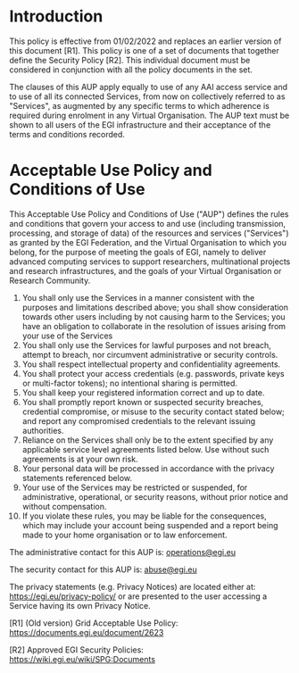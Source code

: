 # Introduction 

This policy is effective from 01/02/2022 and replaces an earlier version
of this document [R1]. This policy is one of a set of documents that
together define the Security Policy [R2]. This individual document must be
considered in conjunction with all the policy documents in the set.

The clauses of this AUP apply equally to use of any AAI access service and
to use of all its connected Services, from now on collectively referred to
as "Services", as augmented by any specific terms to which adherence is
required during enrolment in any Virtual Organisation. The AUP text must
be shown to all users of the EGI infrastructure and their acceptance of
the terms and conditions recorded.

# Acceptable Use Policy and Conditions of Use

This Acceptable Use Policy and Conditions of Use ("AUP") defines the rules
and conditions that govern your access to and use (including transmission,
processing, and storage of data) of the resources and services
("Services") as granted by the EGI Federation, and the Virtual
Organisation to which you belong, for the purpose of meeting the goals of
EGI, namely to deliver advanced computing services to support researchers,
multinational projects and research infrastructures, and the goals of your
Virtual Organisation or Research Community.

1. You shall only use the Services in a manner consistent with the
   purposes and limitations described above; you shall show consideration
   towards other users including by not causing harm to the Services; you
   have an obligation to collaborate in the resolution of issues arising
   from your use of the Services
2. You shall only use the Services for lawful purposes and not breach,
   attempt to breach, nor circumvent administrative or security controls.
3. You shall respect intellectual property and confidentiality agreements.
4. You shall protect your access credentials (e.g. passwords, private keys
   or multi-factor tokens); no intentional sharing is permitted.
5. You shall keep your registered information correct and up to date.
6. You shall promptly report known or suspected security breaches,
   credential compromise, or misuse to the security contact stated below;
   and report any compromised credentials to the relevant issuing
   authorities.
7. Reliance on the Services shall only be to the extent specified by any
   applicable service level agreements listed below. Use without such
   agreements is at your own risk.
8. Your personal data will be processed in accordance with the privacy
   statements referenced below.
9. Your use of the Services may be restricted or suspended, for
   administrative, operational, or security reasons, without prior notice
   and without compensation.
10. If you violate these rules, you may be liable for the consequences,
    which may include your account being suspended and a report being made
    to your home organisation or to law enforcement.

The administrative contact for this AUP is: operations@egi.eu

The security contact for this AUP is: abuse@egi.eu

The privacy statements (e.g. Privacy Notices) are located either at:
https://egi.eu/privacy-policy/ or are presented to the user accessing a
Service having its own Privacy Notice.


[R1] (Old version) Grid Acceptable Use Policy: https://documents.egi.eu/document/2623

[R2] Approved EGI Security Policies: https://wiki.egi.eu/wiki/SPG:Documents
